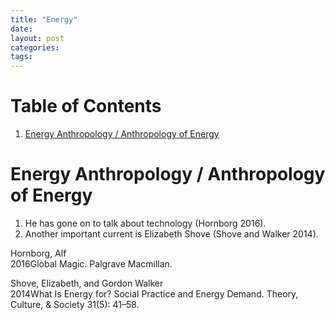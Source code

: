 ```yaml
---
title: "Energy"
date: 
layout: post
categories: 
tags: 
---
```


# Table of Contents

1.  [Energy Anthropology / Anthropology of Energy](#energy-anthropology-anthropology-of-energy)


<a id="energy-anthropology-anthropology-of-energy"></a>

# Energy Anthropology / Anthropology of Energy

1.  He has gone on to talk about technology (Hornborg 2016).
2.  Another important current is Elizabeth Shove (Shove and Walker 2014).

<a id="orgb43fd6a"></a>

<a id="orgafd8685"></a>
Hornborg, Alf  
2016Global Magic. Palgrave Macmillan.

<a id="orge4002ba"></a>
Shove, Elizabeth, and Gordon Walker  
2014What Is Energy for? Social Practice and Energy Demand. Theory,
Culture, & Society 31(5): 41&#x2013;58.
